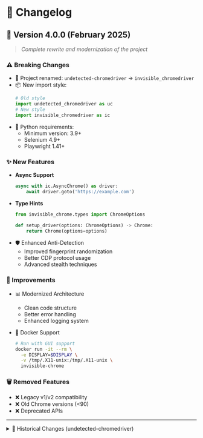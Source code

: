 # 📝 Changelog

## 🚀 Version 4.0.0 (February 2025)

> *Complete rewrite and modernization of the project*

### ⚠️ Breaking Changes

- 🔄 Project renamed: `undetected-chromedriver` → `invisible_chromedriver`
- 📦 New import style: 
  ```python
  # Old style
  import undetected_chromedriver as uc
  # New style
  import invisible_chromedriver as ic
  ```
- 🐍 Python requirements:
  - Minimum version: 3.9+
  - Selenium 4.9+
  - Playwright 1.41+

### ✨ New Features

- **Async Support**
  ```python
  async with ic.AsyncChrome() as driver:
      await driver.goto('https://example.com')
  ```
- **Type Hints**
  ```python
  from invisible_chrome.types import ChromeOptions
  
  def setup_driver(options: ChromeOptions) -> Chrome:
      return Chrome(options=options)
  ```
- 🛡️ Enhanced Anti-Detection
  - Improved fingerprint randomization
  - Better CDP protocol usage
  - Advanced stealth techniques

### 🔧 Improvements

- 📊 Modernized Architecture
  - Clean code structure
  - Better error handling
  - Enhanced logging system

- 🐳 Docker Support
  ```bash
  # Run with GUI support
  docker run -it --rm \
    -e DISPLAY=$DISPLAY \
    -v /tmp/.X11-unix:/tmp/.X11-unix \
    invisible-chrome
  ```

### 🗑️ Removed Features

- ❌ Legacy v1/v2 compatibility
- ❌ Old Chrome versions (<90)
- ❌ Deprecated APIs

---

<details>
<summary>📜 Historical Changes (undetected-chromedriver)</summary>

### Version History

| Version | Changes | Date |
|---------|---------|------|
| 3.5.0 | Selenium 4.9+ compatibility | 2024 |
| 3.4.5 | Anti-detection improvements | 2023 |
| 3.4.0 | Core refactoring | 2023 |
| 3.2.0 | New features & examples | 2023 |

> See [original changelog](https://github.com/ultrafunkamsterdam/undetected-chromedriver) for more details
</details>